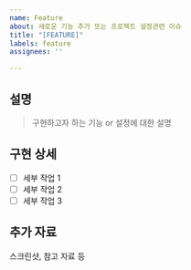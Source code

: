 ```yaml
---
name: Feature
about: 새로운 기능 추가 또는 프로젝트 설정관련 이슈
title: "[FEATURE]"
labels: feature
assignees: ''

---
```


## 설명
> 구현하고자 하는 기능 or 설정에 대한 설명

## 구현 상세
- [ ] 세부 작업 1
- [ ] 세부 작업 2
- [ ] 세부 작업 3

## 추가 자료
스크린샷, 참고 자료 등
